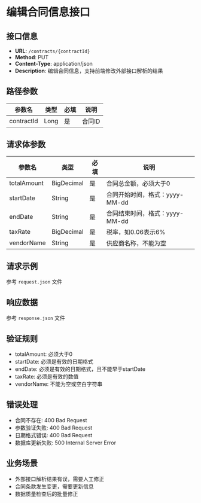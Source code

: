 # 编辑合同信息接口

## 接口信息
- **URL**: `/contracts/{contractId}`
- **Method**: PUT
- **Content-Type**: application/json
- **Description**: 编辑合同信息，支持前端修改外部接口解析的结果

## 路径参数
| 参数名 | 类型 | 必填 | 说明 |
|--------|------|------|------|
| contractId | Long | 是 | 合同ID |

## 请求体参数
| 参数名 | 类型 | 必填 | 说明 |
|--------|------|------|------|
| totalAmount | BigDecimal | 是 | 合同总金额，必须大于0 |
| startDate | String | 是 | 合同开始时间，格式：yyyy-MM-dd |
| endDate | String | 是 | 合同结束时间，格式：yyyy-MM-dd |
| taxRate | BigDecimal | 是 | 税率，如0.06表示6% |
| vendorName | String | 是 | 供应商名称，不能为空 |

## 请求示例
参考 `request.json` 文件

## 响应数据
参考 `response.json` 文件

## 验证规则
- totalAmount: 必须大于0
- startDate: 必须是有效的日期格式
- endDate: 必须是有效的日期格式，且不能早于startDate
- taxRate: 必须是有效的数值
- vendorName: 不能为空或空白字符串

## 错误处理
- 合同不存在: 400 Bad Request
- 参数验证失败: 400 Bad Request
- 日期格式错误: 400 Bad Request
- 数据库更新失败: 500 Internal Server Error

## 业务场景
- 外部接口解析结果有误，需要人工修正
- 合同条款发生变更，需要更新信息
- 数据质量检查后的批量修正
